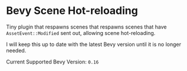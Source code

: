 # Bevy Scene Hot-reloading
Tiny plugin that respawns scenes that respawns scenes that have `AssetEvent::Modified` sent out, allowing scene hot-reloading.

I will keep this up to date with the latest Bevy version until it is no longer needed.

Current Supported Bevy Version: `0.16`
